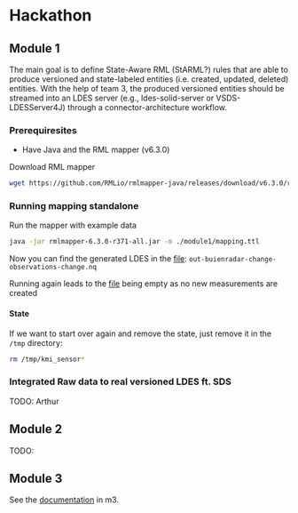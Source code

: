 # Hackathon

## Module 1

The main goal is to define State-Aware RML (StARML?) rules that are able to produce versioned and state-labeled entities (i.e. created, updated, deleted) entities.
With the help of team 3, the produced versioned entities should be streamed into an LDES server (e.g., ldes-solid-server or VSDS-LDESServer4J) through a connector-architecture workflow.

### Prerequiresites

* Have Java and the RML mapper (v6.3.0)

Download RML mapper

```sh
wget https://github.com/RMLio/rmlmapper-java/releases/download/v6.3.0/rmlmapper-6.3.0-r371-all.jar
```

### Running mapping standalone

Run the mapper with example data

```sh
java -jar rmlmapper-6.3.0-r371-all.jar -m ./module1/mapping.ttl
```

Now you can find the generated LDES in the [file](./out-buienradar-change-observations-change.nq): `out-buienradar-change-observations-change.nq`

Running again leads to the [file](./out-buienradar-change-observations-change.nq) being empty as no new measurements are created

#### State 

If we want to start over again and remove the state, just remove it in the `/tmp` directory:

```sh
rm /tmp/kmi_sensor*
```

### Integrated Raw data to real versioned LDES ft. SDS

TODO: Arthur

## Module 2

TODO:

## Module 3

See the [documentation](m3/README.md) in m3.	